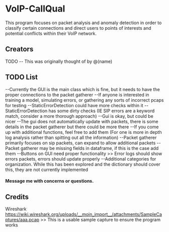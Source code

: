 # VoIP-CallQual

This program focuses on packet analysis and anomaly detection in order to classify certain connections and direct users to points of interests and potential conflicts within their VoIP network.

## Creators

TODO -- This was originally thought of by @(name) 


## TODO List 
--Currently the GUI is the main class which is fine, but it needs to have the proper connections to the packet gatherer
--If anyone is interested in training a model, simulating errors, or gathering any sorts of incorrect pcaps for testing
--StaticErrorDetection could have more checks within it
--StaticErrorDetection has some dirty checks (IE SIP errors are a keyword match, consider a more thorough approach)
--Gui is okay, but could be nicer
--The gui does not automatically update with packets, there is some details in the packet gatherer but there could be more there
--If you come up with additional functions, feel free to add them (For one is more in depth log analysis rather than spitting out all the information)
--Packet gatherer primarily focuses on sip packets, can expand to allow additional packets
--Packet gatherer may be missing fields in dataframe, if this is the case add them
--Buttons on GUI need proper functionality >> Error logs should show errors packets, errors should update properly
--Additional categories for organization. While this has been explored and the dictionary should cover this, they are not currently implemented


#### Message me with concerns or questions.


## Credits
Wireshark                                                                                                                       
https://wiki.wireshark.org/uploads/__moin_import__/attachments/SampleCaptures/aaa.pcap                                                                                                                              >> This is a usable sample capture to ensure the program works         
